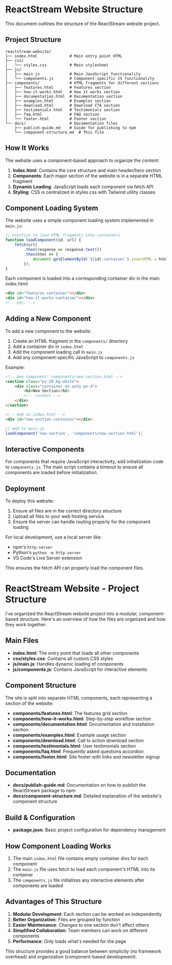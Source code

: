 # ReactStream Website Structure

This document outlines the structure of the ReactStream website project.

## Project Structure

```
reactstream-website/
├── index.html              # Main entry point HTML
├── css/
│   └── styles.css          # Main stylesheet
├── js/
│   ├── main.js             # Main JavaScript functionality
│   └── components.js       # Component-specific JS functionality
├── components/             # HTML fragments for different sections
│   ├── features.html       # Features section
│   ├── how-it-works.html   # How it works section
│   ├── documentation.html  # Documentation section
│   ├── examples.html       # Examples section
│   ├── download.html       # Download CTA section
│   ├── testimonials.html   # Testimonials section
│   ├── faq.html            # FAQ section
│   └── footer.html         # Footer section
└── docs/                   # Documentation files
    ├── publish-guide.md    # Guide for publishing to npm
    └── component-structure.md  # This file
```

## How It Works

The website uses a component-based approach to organize the content:

1. **Index.html**: Contains the core structure and main header/hero section
2. **Components**: Each major section of the website is in a separate HTML fragment
3. **Dynamic Loading**: JavaScript loads each component via fetch API
4. **Styling**: CSS is centralized in styles.css with Tailwind utility classes

## Component Loading System

The website uses a simple component loading system implemented in `main.js`:

```javascript
// Function to load HTML fragments into containers
function loadComponent(id, url) {
    fetch(url)
        .then(response => response.text())
        .then(html => {
            document.getElementById(`${id}-container`).innerHTML = html;
        });
}
```

Each component is loaded into a corresponding container div in the main index.html:

```html
<div id="features-container"></div>
<div id="how-it-works-container"></div>
<!-- etc. -->
```

## Adding a New Component

To add a new component to the website:

1. Create an HTML fragment in the `components/` directory
2. Add a container div in `index.html`
3. Add the component loading call in `main.js`
4. Add any component-specific JavaScript to `components.js`

Example:

```html
<!-- New component: components/new-section.html -->
<section class="py-20 bg-white">
    <div class="container mx-auto px-4">
        <h2>New Section</h2>
        <!-- content -->
    </div>
</section>
```

```html
<!-- Add to index.html -->
<div id="new-section-container"></div>
```

```javascript
// Add to main.js
loadComponent('new-section', 'components/new-section.html');
```

## Interactive Components

For components that require JavaScript interactivity, add initialization code to `components.js`. The main script contains a timeout to ensure all components are loaded before initialization.

## Deployment

To deploy this website:

1. Ensure all files are in the correct directory structure
2. Upload all files to your web hosting service
3. Ensure the server can handle routing properly for the component loading

For local development, use a local server like:
- npm's `http-server`
- Python's `python -m http.server`
- VS Code's Live Server extension

This ensures the fetch API can properly load the component files.

# ReactStream Website - Project Structure

I've organized the ReactStream website project into a modular, component-based structure. Here's an overview of how the files are organized and how they work together:

## Main Files

- **index.html**: The entry point that loads all other components
- **css/styles.css**: Contains all custom CSS styles
- **js/main.js**: Handles dynamic loading of components
- **js/components.js**: Contains JavaScript for interactive elements

## Component Structure

The site is split into separate HTML components, each representing a section of the website:

- **components/features.html**: The features grid section
- **components/how-it-works.html**: Step-by-step workflow section
- **components/documentation.html**: Documentation and installation section
- **components/examples.html**: Example usage section
- **components/download.html**: Call to action download section
- **components/testimonials.html**: User testimonials section
- **components/faq.html**: Frequently asked questions accordion
- **components/footer.html**: Site footer with links and newsletter signup

## Documentation

- **docs/publish-guide.md**: Documentation on how to publish the ReactStream package to npm
- **docs/component-structure.md**: Detailed explanation of the website's component structure

## Build & Configuration

- **package.json**: Basic project configuration for dependency management

## How Component Loading Works

1. The main `index.html` file contains empty container divs for each component
2. The `main.js` file uses fetch to load each component's HTML into its container
3. The `components.js` file initializes any interactive elements after components are loaded

## Advantages of This Structure

1. **Modular Development**: Each section can be worked on independently
2. **Better Organization**: Files are grouped by function
3. **Easier Maintenance**: Changes to one section don't affect others
4. **Simplified Collaboration**: Team members can work on different components
5. **Performance**: Only loads what's needed for the page

This structure provides a good balance between simplicity (no framework overhead) and organization (component-based development).
